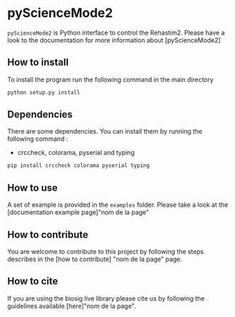 # pyScienceMode2
`pyScienceMode2` is  Python interface to control the Rehastim2. Please have a look to the documentation for more information about [pyScienceMode2]

## How to install
To install the program run the following command in the main directory 

```bash
python setup.py install
```

## Dependencies
There are some dependencies. You can install them by running the following command :

- crccheck, colorama, pyserial and typing
```bash
pip install crccheck colorama pyserial typing
```

## How to use
A set of example is provided in the `examples` folder. Please take a look at the [documentation example page]"nom de la page"

## How to contribute
You are welcome to contribute to this project by following the steps describes in the 
[how to contribute] "nom de la page" page.

## How to cite
If you are using the biosig live library please cite us by following the guidelines available [here]"nom de la page".
